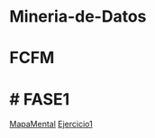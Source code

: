 # Mineria-de-Datos
# FCFM
# # FASE1
[MapaMental](https://github.com/Emilio741/Mineria-de-Datos/blob/main/MapaMental_1_1852600.pdf)
[Ejercicio1](https://github.com/Emilio741/Mineria-de-Datos/blob/main/Ej1_BasesDatos_Equipo_6.pdf)

